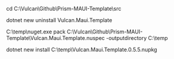 cd C:\Vulcan\Github\Prism-MAUI-Template\src

dotnet new uninstall Vulcan.Maui.Template

C:\temp\nuget.exe pack C:\Vulcan\Github\Prism-MAUI-Template\Vulcan.Maui.Template.nuspec -outputdirectory C:\temp

dotnet new install C:\temp\Vulcan.Maui.Template.0.5.5.nupkg

